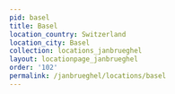 ```yaml
---
pid: basel
title: Basel
location_country: Switzerland
location_city: Basel
collection: locations_janbrueghel
layout: locationpage_janbrueghel
order: '102'
permalink: /janbrueghel/locations/basel
---
```

